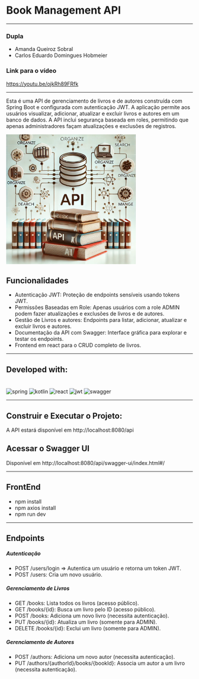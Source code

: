 # Book Management API
***

### Dupla
- Amanda Queiroz Sobral
- Carlos Eduardo Domingues Hobmeier

### Link para o vídeo
https://youtu.be/ojkRh89FRfk

***

Esta é uma API de gerenciamento de livros e de autores construída com Spring Boot e configurada com autenticação JWT. A aplicação permite aos usuários visualizar, adicionar, atualizar e excluir livros e autores em um banco de dados. A API inclui segurança baseada em roles, permitindo que apenas administradores façam atualizações e exclusões de registros.

<img src="https://raw.githubusercontent.com/carloshobmeier/Assets/refs/heads/main/book_management_api/book_management.webp" width="350px">

## Funcionalidades

- Autenticação JWT: Proteção de endpoints sensíveis usando tokens JWT.
- Permissões Baseadas em Role: Apenas usuários com a role ADMIN podem fazer atualizações e exclusões de livros e de autores.
- Gestão de Livros e autores: Endpoints para listar, adicionar, atualizar e excluir livros e autores.
- Documentação da API com Swagger: Interface gráfica para explorar e testar os endpoints.
- Frontend em react para o CRUD completo de livros.


***

## Developed with:

<div style="display: inline_block"><br/>
    <img style="margin-top:4px;" align="center" alt="spring" height="30px" src="https://img.shields.io/badge/spring-%236DB33F.svg?style=for-the-badge&logo=spring&logoColor=white" />
    <img style="margin-top:4px;" align="center" alt="kotlin" height="30px" src="https://img.shields.io/badge/kotlin-%237F52FF.svg?style=for-the-badge&logo=kotlin&logoColor=white" />
    <img style="margin-top:4px;" align="center" alt="react" height="30px" src="https://img.shields.io/badge/react-%2320232a.svg?style=for-the-badge&logo=react&logoColor=%2361DAFB" />
    <img style="margin-top:4px;" align="center" alt="jwt"src="https://img.shields.io/badge/JWT-black?style=for-the-badge&logo=JSON%20web%20tokens" />
    <img style="margin-top:4px;" align="center" alt="swagger" height="30px" src="https://img.shields.io/badge/-Swagger-%23Clojure?style=for-the-badge&logo=swagger&logoColor=white"/>
</div>

***

## Construir e Executar o Projeto:
A API estará disponível em http://localhost:8080/api

## Acessar o Swagger UI
Disponível em http://localhost:8080/api/swagger-ui/index.html#/

***
## FrontEnd
- npm install
- npm axios install
- npm run dev

***
## Endpoints
##### Autenticação
- POST /users/login => Autentica um usuário e retorna um token JWT.
- POST /users: Cria um novo usuário.
##### Gerenciamento de Livros
- GET /books: Lista todos os livros (acesso público).
- GET /books/{id}: Busca um livro pelo ID (acesso público).
- POST /books: Adiciona um novo livro (necessita autenticação).
- PUT /books/{id}: Atualiza um livro (somente para ADMIN).
- DELETE /books/{id}: Exclui um livro (somente para ADMIN).

##### Gerenciamento de Autores
- POST /authors: Adiciona um novo autor (necessita autenticação).
- PUT /authors/{authorId}/books/{bookId}: Associa um autor a um livro (necessita autenticação).
